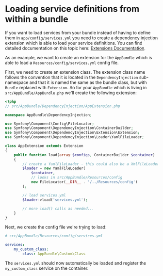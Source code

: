 # Loading service definitions from within a bundle
 
If you want to load services from your bundle instead of having to define them in `app/config/services.yml` you need to 
create a dependency injection extension which is able to load your service definitions. You can find detailed documentation
on this topic here: [Extensions Documentation](http://symfony.com/doc/3.4/bundles/extension.html).

As an example, we want to create an extension for the `AppBundle` which is able to load a `Resources/config/services.yml`
config file.

First, we need to create an extension class. The extension class name follows the convention that it is located in
the `DependencyInjection` sub-namespace and that it is named the same as the bundle class, but with `Bundle` replaced with
`Extension`. So for your `AppBundle` which is living in `src/AppBundle/AppBundle.php` we'll create the following extension:

```php
<?php
// src/AppBundle/DependencyInjection/AppExtension.php

namespace AppBundle\DependencyInjection;

use Symfony\Component\Config\FileLocator;
use Symfony\Component\DependencyInjection\ContainerBuilder;
use Symfony\Component\DependencyInjection\Extension\Extension;
use Symfony\Component\DependencyInjection\Loader\YamlFileLoader;

class AppExtension extends Extension
{
    public function load(array $configs, ContainerBuilder $container)
    {
        // create a YamlFileLoader - this could also be a XmlFileLoader if you want to load XML 
        $loader = new YamlFileLoader(
            $container,
            // looks in src/AppBundle/Resources/config
            new FileLocator(__DIR__ . '/../Resources/config')
        );

        // load services.yml
        $loader->load('services.yml');
        
        // more load() calls as needed...
    }
}
```

Next, we create the config file we're trying to load:

```yaml
# src/AppBundle/Resources/config/services.yml

services:
    my_custom_class:
        class: AppBundle\Custom\Class
```

The `services.yml` should now automatically be loaded and register the `my_custom_class` service on the container.
